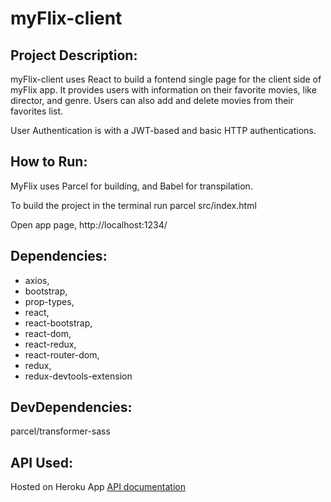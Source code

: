 # myFlix-client

## Project Description:

myFlix-client uses React to build a fontend single page for the client side of myFlix app. It provides users with information on their favorite movies, like director, and genre. Users can also add and delete movies from their favorites list.

User Authentication is with a JWT-based and basic HTTP authentications.

## How to Run:

MyFlix uses Parcel for building, and Babel for transpilation. 

To build the project in the terminal run parcel src/index.html

Open app page, http://localhost:1234/

## Dependencies:

* axios,
* bootstrap,
* prop-types,
* react,
* react-bootstrap,
* react-dom,
* react-redux,
* react-router-dom,
* redux,
* redux-devtools-extension

## DevDependencies:

parcel/transformer-sass


## API Used:

Hosted on Heroku App
[API documentation](https://mhyneman8.github.io/movie_api/)